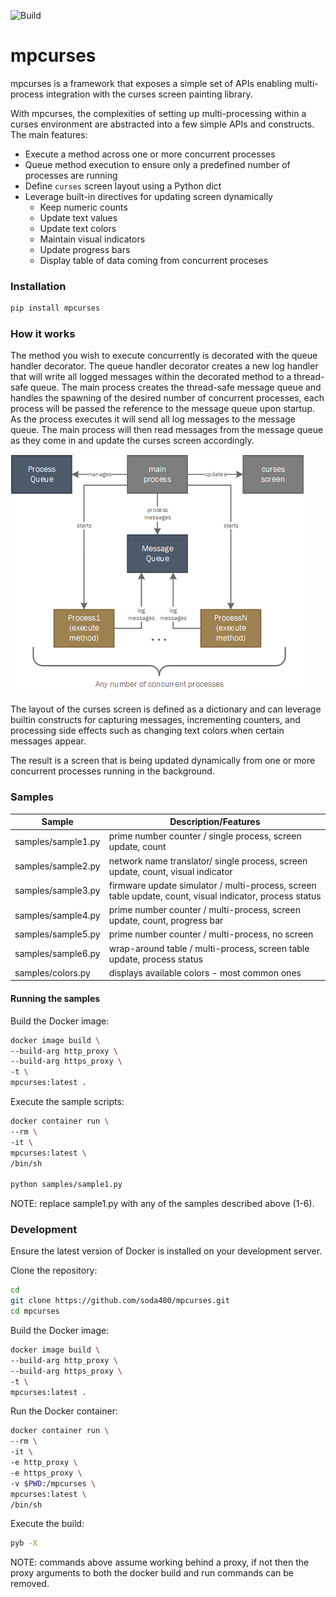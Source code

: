 ![Build](https://github.com/soda480/mpcurses/workflows/CI/badge.svg)

# mpcurses #
mpcurses is a framework that exposes a simple set of APIs enabling multi-process integration with the curses screen painting library.

With mpcurses, the complexities of setting up multi-processing within a curses environment are abstracted into a few simple APIs and constructs. The main features:

* Execute a method across one or more concurrent processes
* Queue method execution to ensure only a predefined number of processes are running
* Define `curses` screen layout using a Python dict
* Leverage built-in directives for updating screen dynamically
  * Keep numeric counts
  * Update text values
  * Update text colors
  * Maintain visual indicators
  * Update progress bars
  * Display table of data coming from concurrent proceses


### Installation ###
```bash
pip install mpcurses
```

### How it works ###

The method you wish to execute concurrently is decorated with the queue handler decorator. The queue handler decorator creates a new log handler that will write all logged messages within the decorated method to a thread-safe queue. The main process creates the thread-safe message queue and handles the spawning of the desired number of concurrent processes, each process will be passed the reference to the message queue upon startup. As the process executes it will send all log messages to the message queue. The main process will then read messages from the message queue as they come in and update the curses screen accordingly. 

![mpcurses](/docs/images/mpcurses.png)

The layout of the curses screen is defined as a dictionary and can leverage builtin constructs for capturing messages, incrementing counters, and processing side effects such as changing text colors when certain messages appear.

The result is a screen that is being updated dynamically from one or more concurrent processes running in the background.

### Samples ###

| Sample             | Description/Features       |
|--------------------|----------------------------|
| samples/sample1.py | prime number counter / single process, screen update, count |
| samples/sample2.py | network name translator/ single process, screen update, count, visual indicator  |
| samples/sample3.py | firmware update simulator / multi-process, screen table update, count, visual indicator, process status |
| samples/sample4.py | prime number counter / multi-process, screen update, count, progress bar |
| samples/sample5.py | prime number counter / multi-process, no screen |
| samples/sample6.py | wrap-around table / multi-process, screen table update, process status |
| samples/colors.py  | displays available colors - most common ones |


#### Running the samples ####

Build the Docker image:
```bash
docker image build \
--build-arg http_proxy \
--build-arg https_proxy \
-t \
mpcurses:latest .
```

Execute the sample scripts:

```bash
docker container run \
--rm \
-it \
mpcurses:latest \
/bin/sh

python samples/sample1.py
```
NOTE: replace sample1.py with any of the samples described above (1-6).

### Development ###

Ensure the latest version of Docker is installed on your development server.

Clone the repository:
```sh
cd
git clone https://github.com/soda480/mpcurses.git
cd mpcurses
```

Build the Docker image:
```sh
docker image build \
--build-arg http_proxy \
--build-arg https_proxy \
-t \
mpcurses:latest .
```

Run the Docker container:
```sh
docker container run \
--rm \
-it \
-e http_proxy \
-e https_proxy \
-v $PWD:/mpcurses \
mpcurses:latest \
/bin/sh
```

Execute the build:
```sh
pyb -X
```

NOTE: commands above assume working behind a proxy, if not then the proxy arguments to both the docker build and run commands can be removed.
